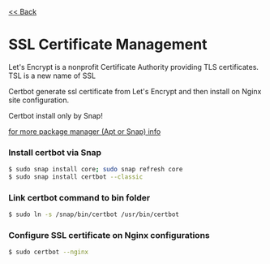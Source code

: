 [<< Back](README.md)

# SSL Certificate Management

Let's Encrypt is a nonprofit Certificate Authority providing TLS certificates. TSL is a new name of SSL 

Certbot generate ssl certificate from Let's Encrypt and then install on Nginx site configuration.

Certbot install only by Snap!

[for more package manager (Apt or Snap) info](package-management.md)

### Install certbot via Snap

```bash
$ sudo snap install core; sudo snap refresh core
$ sudo snap install certbot --classic
```

### Link certbot command to bin folder

```bash
$ sudo ln -s /snap/bin/certbot /usr/bin/certbot
```

### Configure SSL certificate on Nginx configurations

```bash
$ sudo certbot --nginx
```


